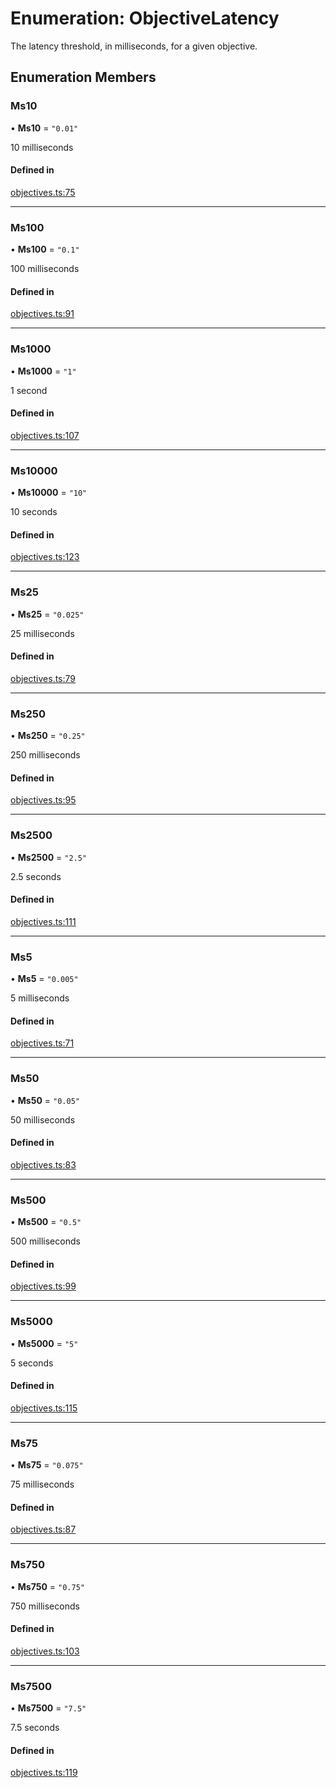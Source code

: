 # Enumeration: ObjectiveLatency

The latency threshold, in milliseconds, for a given objective.

## Enumeration Members

### Ms10

• **Ms10** = ``"0.01"``

10 milliseconds

#### Defined in

[objectives.ts:75](https://github.com/autometrics-dev/autometrics-ts/blob/97db82d/packages/lib/src/objectives.ts#L75)

___

### Ms100

• **Ms100** = ``"0.1"``

100 milliseconds

#### Defined in

[objectives.ts:91](https://github.com/autometrics-dev/autometrics-ts/blob/97db82d/packages/lib/src/objectives.ts#L91)

___

### Ms1000

• **Ms1000** = ``"1"``

1 second

#### Defined in

[objectives.ts:107](https://github.com/autometrics-dev/autometrics-ts/blob/97db82d/packages/lib/src/objectives.ts#L107)

___

### Ms10000

• **Ms10000** = ``"10"``

10 seconds

#### Defined in

[objectives.ts:123](https://github.com/autometrics-dev/autometrics-ts/blob/97db82d/packages/lib/src/objectives.ts#L123)

___

### Ms25

• **Ms25** = ``"0.025"``

25 milliseconds

#### Defined in

[objectives.ts:79](https://github.com/autometrics-dev/autometrics-ts/blob/97db82d/packages/lib/src/objectives.ts#L79)

___

### Ms250

• **Ms250** = ``"0.25"``

250 milliseconds

#### Defined in

[objectives.ts:95](https://github.com/autometrics-dev/autometrics-ts/blob/97db82d/packages/lib/src/objectives.ts#L95)

___

### Ms2500

• **Ms2500** = ``"2.5"``

2.5 seconds

#### Defined in

[objectives.ts:111](https://github.com/autometrics-dev/autometrics-ts/blob/97db82d/packages/lib/src/objectives.ts#L111)

___

### Ms5

• **Ms5** = ``"0.005"``

5 milliseconds

#### Defined in

[objectives.ts:71](https://github.com/autometrics-dev/autometrics-ts/blob/97db82d/packages/lib/src/objectives.ts#L71)

___

### Ms50

• **Ms50** = ``"0.05"``

50 milliseconds

#### Defined in

[objectives.ts:83](https://github.com/autometrics-dev/autometrics-ts/blob/97db82d/packages/lib/src/objectives.ts#L83)

___

### Ms500

• **Ms500** = ``"0.5"``

500 milliseconds

#### Defined in

[objectives.ts:99](https://github.com/autometrics-dev/autometrics-ts/blob/97db82d/packages/lib/src/objectives.ts#L99)

___

### Ms5000

• **Ms5000** = ``"5"``

5 seconds

#### Defined in

[objectives.ts:115](https://github.com/autometrics-dev/autometrics-ts/blob/97db82d/packages/lib/src/objectives.ts#L115)

___

### Ms75

• **Ms75** = ``"0.075"``

75 milliseconds

#### Defined in

[objectives.ts:87](https://github.com/autometrics-dev/autometrics-ts/blob/97db82d/packages/lib/src/objectives.ts#L87)

___

### Ms750

• **Ms750** = ``"0.75"``

750 milliseconds

#### Defined in

[objectives.ts:103](https://github.com/autometrics-dev/autometrics-ts/blob/97db82d/packages/lib/src/objectives.ts#L103)

___

### Ms7500

• **Ms7500** = ``"7.5"``

7.5 seconds

#### Defined in

[objectives.ts:119](https://github.com/autometrics-dev/autometrics-ts/blob/97db82d/packages/lib/src/objectives.ts#L119)
